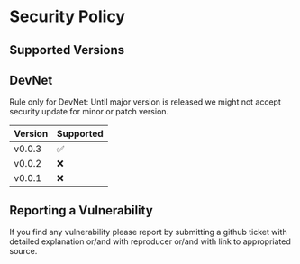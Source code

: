 # Security Policy

## Supported Versions

## DevNet

Rule only for DevNet: Until major version is released we might not accept security update for minor or patch version.

| Version | Supported          |
| ------- | ------------------ |
| v0.0.3  | :white_check_mark: |
| v0.0.2  | :x:                |
| v0.0.1  | :x:                |

## Reporting a Vulnerability
If you find any vulnerability please report by submitting a github ticket with detailed explanation or/and with reproducer or/and with link to appropriated source.

